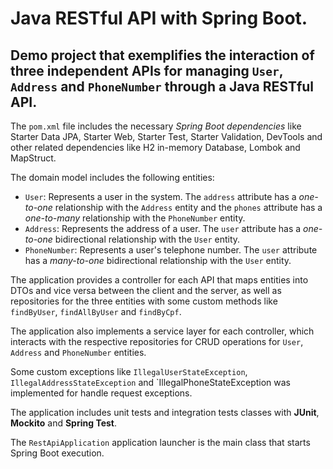 # Java RESTful API with Spring Boot.
## Demo project that exemplifies the interaction of three independent APIs for managing `User`, `Address` and `PhoneNumber` through a Java RESTful API.

The `pom.xml` file includes the necessary  _Spring Boot dependencies_  like Starter Data JPA, Starter Web, Starter Test, Starter Validation, DevTools and other related dependencies like H2 in-memory Database, Lombok and MapStruct.

The domain model includes the following entities:
* `User`: Represents a user in the system. The `address` attribute has a _one-to-one_ relationship with the `Address` entity and the `phones` attribute has a _one-to-many_ relationship with the `PhoneNumber` entity.
* `Address`: Represents the address of a user. The `user` attribute has a _one-to-one_ bidirectional relationship with the `User` entity.
* `PhoneNumber`: Represents a user's telephone number. The `user` attribute has a _many-to-one_ bidirectional relationship with the `User` entity.

The application provides a controller for each API that maps entities into DTOs and vice versa between the client and the server, as well as repositories for the three entities with some custom methods like `findByUser`, `findAllByUser` and `findByCpf`.

The application also implements a service layer for each controller, which interacts with the respective repositories for CRUD operations for `User`, `Address` and `PhoneNumber` entities.

Some custom exceptions like `IllegalUserStateException`, `IllegalAddressStateException` and `IllegalPhoneStateException was implemented for handle request exceptions.

The application includes unit tests and integration tests classes with **JUnit**, **Mockito** and **Spring Test**.

The `RestApiApplication` application launcher is the main class that starts Spring Boot execution.